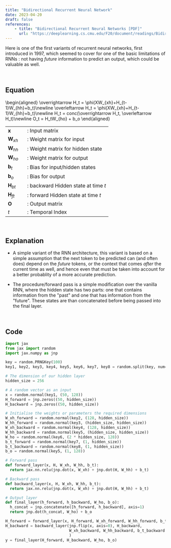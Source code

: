 ```yaml
---
title: "Bidirectional Recurrent Neural Network"
date: 2023-04-20
draft: false
references:
    - title: "Bidirectional Recurrent Neural Networks [PDF]"
      url: "https://deeplearning.cs.cmu.edu/F20/document/readings/Bidirectional%20Recurrent%20Neural%20Networks.pdf"
---
```


Here is one of the first variants of recurrent neural networks, first introduced in 1997, which seemed to cover for one of the basic limitations of RNNs : not having *future* information to predict an output, which could be valuable as well.

<br>

## Equation

\begin{aligned}
\overrightarrow H_t = \phi(XW_{xh}+H_{t-1}W_{hh}+b_t)\newline
\overleftarrow H_t = \phi(XW_{xh}+H_{t-1}W_{hh}+b_t)\newline
H_t = conc(\overrightarrow H_t, \overleftarrow H_t)\newline
O_t = H_tW_{ho} + b_o
\end{aligned}

<!-- ![MLP Diagram](/images/brnn.png) -->

<table style="border-collapse: collapse;">
  <tr>
    <td style="padding-right: 20px; vertical-align: middle;"><strong>x</strong></td>
    <td style="vertical-align: middle;">: Input matrix</td>
  </tr>
  <tr>
    <td style="padding-right: 20px; vertical-align: middle;"><strong>W</strong><i><sub>xh</sub></i></td>
    <td style="vertical-align: middle;">: Weight matrix for input</td>
  </tr>
  <tr>
    <td style="padding-right: 20px; vertical-align: middle;"><strong>W</strong><i><sub>hh</sub></i></td>
    <td style="vertical-align: middle;">: Weight matrix for hidden state</td>
  </tr>
  <tr>
    <td style="padding-right: 20px; vertical-align: middle;"><strong>W</strong><i><sub>ho</sub></i></td>
    <td style="vertical-align: middle;">: Weight matrix for output</td>
  </tr>
  <tr>
    <td style="padding-right: 20px; vertical-align: middle;"><strong>b</strong><sub><i>t</i></sub></td>
    <td style="vertical-align: middle;">: Bias for input/hidden states</td>
  </tr>
  <tr>
    <td style="padding-right: 20px; vertical-align: middle;"><strong>b</strong><sub><i>o</i></sub></td>
    <td style="vertical-align: middle;">: Bias for output</td>
  </tr>
  <tr>
    <td style="padding-right: 20px; vertical-align: middle;"><strong>H</strong><sub><i>bt</i></sub></td>
    <td style="vertical-align: middle;">: backward Hidden state at time <i>t</i></td>
  </tr>
  <tr>
    <td style="padding-right: 20px; vertical-align: middle;"><strong>H</strong><sub><i>ft</i></sub></td>
    <td style="vertical-align: middle;">: forward  Hidden state at time <i>t</i></td>
  </tr>
  <tr>
    <td style="padding-right: 20px; vertical-align: middle;"><strong>O</strong></td>
    <td style="vertical-align: middle;">: Output matrix</td>
  </tr>
  <tr>
    <td style="padding-right: 20px; vertical-align: middle;"><i>t</i></td>
    <td style="vertical-align: middle;">: Temporal Index</td>
  </tr>
</table>

<br>

## Explanation

- A simple variant of the RNN architecture, this variant is based on a simple assumption that the next token to be predicted can (and often does) depend on the *future* tokens, or the context that comes *after* the current time as well, and hence even that must be taken into account for a better probablity of a more accurate prediction.

- The procedure/forward pass is a simple modification over the vanilla RNN, where the hidden state has two parts: one that contains information from the "past" and one that has information from the "future". These states are than concatenated before being passed into the final layer.

<br>

## Code

```python
import jax 
from jax import random
import jax.numpy as jnp

key = random.PRNGKey(100)
key1, key2, key3, key4, key5, key6, key7, key8 = random.split(key, num=8)

# The dimension of our hidden layer
hidden_size = 256

# A random vector as an input
x = random.normal(key1, (50, 128))
H_forward = jnp.zeros((50, hidden_size))
H_backward = jnp.zeros((50, hidden_size))

# Initialise the weights or parameters the required dimensions
W_xh_forward = random.normal(key2, (128, hidden_size))
W_hh_forward = random.normal(key3, (hidden_size, hidden_size))
W_xh_backward = random.normal(key4, (128, hidden_size))
W_hh_backward = random.normal(key5, (hidden_size, hidden_size))
W_ho = random.normal(key6, (2 * hidden_size, 128))
b_t_forward = random.normal(key7, (1, hidden_size))
b_t_backward = random.normal(key8, (1, hidden_size))
b_o = random.normal(key5, (1, 128))

# Forward pass
def forward_layer(x, H, W_xh, W_hh, b_t):
  return jax.nn.relu(jnp.dot(x, W_xh) + jnp.dot(H, W_hh) + b_t)

# Backward pass
def backward_layer(x, H, W_xh, W_hh, b_t):
  return jax.nn.relu(jnp.dot(x, W_xh) + jnp.dot(H, W_hh) + b_t)

# Output layer
def final_layer(h_forward, h_backward, W_ho, b_o):
  h_concat = jnp.concatenate([h_forward, h_backward], axis=1)
  return jnp.dot(h_concat, W_ho) + b_o

H_forward = forward_layer(x, H_forward, W_xh_forward, W_hh_forward, b_t_forward)
H_backward = backward_layer(jnp.flip(x, axis=0), H_backward, 
                            W_xh_backward, W_hh_backward, b_t_backward
                            )
y = final_layer(H_forward, H_backward, W_ho, b_o)
```
